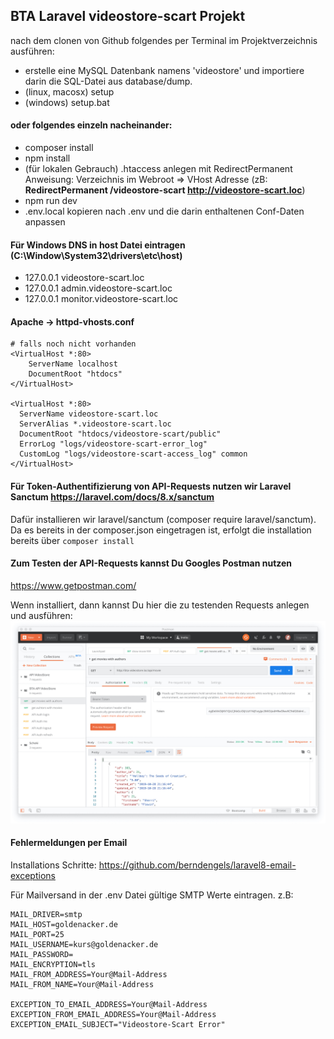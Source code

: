 ## BTA Laravel videostore-scart Projekt

nach dem clonen von Github folgendes per Terminal im Projektverzeichnis ausführen:

- erstelle eine MySQL Datenbank namens 'videostore' und importiere darin die SQL-Datei aus database/dump.
- (linux, macosx) setup
- (windows) setup.bat

#### oder folgendes einzeln nacheinander:
- composer install
- npm install
- (für lokalen Gebrauch) .htaccess anlegen mit RedirectPermanent Anweisung:
 Verzeichnis im Webroot => VHost Adresse
 (zB: **RedirectPermanent /videostore-scart http://videostore-scart.loc**) 
- npm run dev
- .env.local kopieren nach .env und die darin enthaltenen Conf-Daten anpassen

#### Für Windows DNS in host Datei eintragen (C:\Window\System32\drivers\etc\host)
- 127.0.0.1 videostore-scart.loc
- 127.0.0.1 admin.videostore-scart.loc
- 127.0.0.1 monitor.videostore-scart.loc

#### Apache -> httpd-vhosts.conf
```
# falls noch nicht vorhanden
<VirtualHost *:80>
    ServerName localhost
    DocumentRoot "htdocs"
</VirtualHost>

<VirtualHost *:80>
  ServerName videostore-scart.loc
  ServerAlias *.videostore-scart.loc
  DocumentRoot "htdocs/videostore-scart/public"
  ErrorLog "logs/videostore-scart-error_log"
  CustomLog "logs/videostore-scart-access_log" common
</VirtualHost>
```

#### Für Token-Authentifizierung von API-Requests nutzen wir Laravel Sanctum https://laravel.com/docs/8.x/sanctum
Dafür installieren wir laravel/sanctum (composer require laravel/sanctum). 
Da es bereits in der composer.json eingetragen ist, erfolgt die installation bereits über ```composer install```

#### Zum Testen der API-Requests kannst Du Googles Postman nutzen
https://www.getpostman.com/

Wenn installiert, dann kannst Du hier die zu testenden Requests anlegen und ausführen:
![Postman](./postman.jpg)

#### Fehlermeldungen per Email

Installations Schritte:
https://github.com/berndengels/laravel8-email-exceptions

Für Mailversand in der .env Datei gültige SMTP Werte eintragen. z.B:

```
MAIL_DRIVER=smtp
MAIL_HOST=goldenacker.de
MAIL_PORT=25
MAIL_USERNAME=kurs@goldenacker.de
MAIL_PASSWORD=
MAIL_ENCRYPTION=tls
MAIL_FROM_ADDRESS=Your@Mail-Address
MAIL_FROM_NAME=Your@Mail-Address

EXCEPTION_TO_EMAIL_ADDRESS=Your@Mail-Address
EXCEPTION_FROM_EMAIL_ADDRESS=Your@Mail-Address
EXCEPTION_EMAIL_SUBJECT="Videostore-Scart Error"
```
